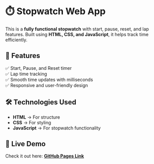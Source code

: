 # ⏱️ Stopwatch Web App  

This is a **fully functional stopwatch** with start, pause, reset, and lap features. Built using **HTML, CSS, and JavaScript**, it helps track time efficiently.  

## 🔹 Features  
✅ Start, Pause, and Reset timer  
✅ Lap time tracking  
✅ Smooth time updates with milliseconds  
✅ Responsive and user-friendly design  

## 🛠️ Technologies Used  
- **HTML** → For structure  
- **CSS** → For styling  
- **JavaScript** → For stopwatch functionality  


## 🚀 Live Demo  
Check it out here: **[GitHub Pages Link](https://madrls.github.io/PRODIGY_WD_02/)** 
